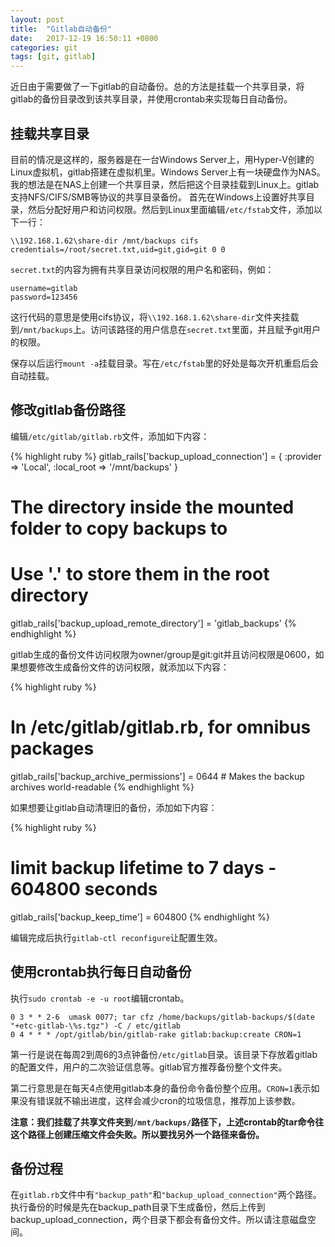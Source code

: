 ```yaml
---
layout: post
title:  "Gitlab自动备份"
date:   2017-12-19 16:50:11 +0800
categories: git
tags: [git, gitlab]
---
```


近日由于需要做了一下gitlab的自动备份。总的方法是挂载一个共享目录，将gitlab的备份目录改到该共享目录，并使用crontab来实现每日自动备份。

## 挂载共享目录

目前的情况是这样的，服务器是在一台Windows Server上，用Hyper-V创建的Linux虚拟机，gitlab搭建在虚拟机里。Windows Server上有一块硬盘作为NAS。我的想法是在NAS上创建一个共享目录，然后把这个目录挂载到Linux上。gitlab支持NFS/CIFS/SMB等协议的共享目录备份。
首先在Windows上设置好共享目录，然后分配好用户和访问权限。然后到Linux里面编辑`/etc/fstab`文件，添加以下一行：
    
    \\192.168.1.62\share-dir /mnt/backups cifs credentials=/root/secret.txt,uid=git,gid=git 0 0
    
`secret.txt`的内容为拥有共享目录访问权限的用户名和密码，例如：

    username=gitlab
    password=123456
    
这行代码的意思是使用cifs协议，将`\\192.168.1.62\share-dir`文件夹挂载到`/mnt/backups`上。访问该路径的用户信息在`secret.txt`里面，并且赋予git用户的权限。

保存以后运行`mount -a`挂载目录。写在`/etc/fstab`里的好处是每次开机重启后会自动挂载。

## 修改gitlab备份路径

编辑`/etc/gitlab/gitlab.rb`文件，添加如下内容：

{% highlight ruby %}
gitlab_rails['backup_upload_connection'] = {
  :provider => 'Local',
  :local_root => '/mnt/backups'
}

# The directory inside the mounted folder to copy backups to
# Use '.' to store them in the root directory
gitlab_rails['backup_upload_remote_directory'] = 'gitlab_backups'
{% endhighlight %}

gitlab生成的备份文件访问权限为owner/group是git:git并且访问权限是0600，如果想要修改生成备份文件的访问权限，就添加以下内容：

{% highlight ruby %}
# In /etc/gitlab/gitlab.rb, for omnibus packages
gitlab_rails['backup_archive_permissions'] = 0644 # Makes the backup archives world-readable
{% endhighlight %}

如果想要让gitlab自动清理旧的备份，添加如下内容：

{% highlight ruby %}
# limit backup lifetime to 7 days - 604800 seconds
gitlab_rails['backup_keep_time'] = 604800
{% endhighlight %}

编辑完成后执行`gitlab-ctl reconfigure`让配置生效。

## 使用crontab执行每日自动备份

执行`sudo crontab -e -u root`编辑crontab。

    0 3 * * 2-6  umask 0077; tar cfz /home/backups/gitlab-backups/$(date "+etc-gitlab-\%s.tgz") -C / etc/gitlab
    0 4 * * * /opt/gitlab/bin/gitlab-rake gitlab:backup:create CRON=1

第一行是说在每周2到周6的3点钟备份`/etc/gitlab`目录。该目录下存放着gitlab的配置文件，用户的二次验证信息等。gitlab官方推荐备份整个文件夹。

第二行意思是在每天4点使用gitlab本身的备份命令备份整个应用。`CRON=1`表示如果没有错误就不输出进度，这样会减少cron的垃圾信息，推荐加上该参数。

**注意：我们挂载了共享文件夹到`/mnt/backups/`路径下，上述crontab的tar命令往这个路径上创建压缩文件会失败。所以要找另外一个路径来备份。**

## 备份过程

在`gitlab.rb`文件中有`"backup_path"`和`"backup_upload_connection"`两个路径。执行备份的时候是先在backup_path目录下生成备份，然后上传到backup_upload_connection，两个目录下都会有备份文件。所以请注意磁盘空间。

